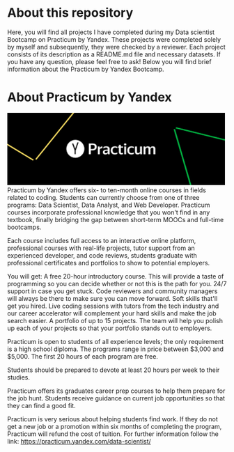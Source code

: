 # About this repository
Here, you will find all projects I have completed during my Data scientist Bootcamp on Practicum by Yandex. These projects were completed solely by myself and subsequently, they were checked by a reviewer. Each project consists of its description as a README.md file and necessary datasets. If you have any question, please feel free to ask! Below you will find brief information about the Practicum by Yandex Bootcamp.



# About Practicum by Yandex
<img style="float: center" src="https://github.com/amanabdulla296/Yandex_Practicum/blob/56e8d6571a2be1e0a8c163a6b3a7d48b9fedbf10/download.png"  width="500px"/>
Practicum by Yandex offers six- to ten-month online courses in fields related to coding. Students can currently choose from one of three programs: Data Scientist, Data Analyst, and Web Developer. Practicum courses incorporate professional knowledge that you won't find in any textbook, finally bridging the gap between short-term MOOCs and full-time bootcamps.

Each course includes full access to an interactive online platform, professional courses with real-life projects, tutor support from an experienced developer, and code reviews, students graduate with professional certificates and portfolios to show to potential employers.

You will get:
A free 20-hour introductory course. This will provide a taste of programming so you can decide whether or not this is the path for you.
24/7 support in case you get stuck. Сode reviewers and community managers will always be there to make sure you can move forward.
Soft skills that'll get you hired. Live coding sessions with tutors from the tech industry and our career accelerator will complement your hard skills and make the job search easier.
A portfolio of up to 15 projects. The team will help you polish up each of your projects so that your portfolio stands out to employers.

Practicum is open to students of all experience levels; the only requirement is a high school diploma. The programs range in price between $3,000 and $5,000. The first 20 hours of each program are free.

Students should be prepared to devote at least 20 hours per week to their studies.

Practicum offers its graduates career prep courses to help them prepare for the job hunt. Students receive guidance on current job opportunities so that they can find a good fit.

Practicum is very serious about helping students find work. If they do not get a new job or a promotion within six months of completing the program, Practicum will refund the cost of tuition.
For further information follow the link: https://practicum.yandex.com/data-scientist/

